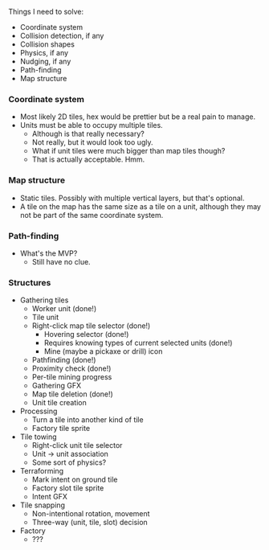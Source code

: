 Things I need to solve:
* Coordinate system
* Collision detection, if any
* Collision shapes
* Physics, if any
* Nudging, if any
* Path-finding
* Map structure

### Coordinate system

* Most likely 2D tiles, hex would be prettier but be a real pain to manage.
* Units must be able to occupy multiple tiles.
  * Although is that really necessary?
  * Not really, but it would look too ugly.
  * What if unit tiles were much bigger than map tiles though?
  * That is actually acceptable. Hmm.

### Map structure

* Static tiles. Possibly with multiple vertical layers, but that's optional.
* A tile on the map has the same size as a tile on a unit, although they may not be part of the same coordinate system.

### Path-finding

* What's the MVP?
  * Still have no clue.

### Structures

* Gathering tiles
  * Worker unit (done!)
  * Tile unit
  * Right-click map tile selector (done!)
    * Hovering selector (done!)
    * Requires knowing types of current selected units (done!)
    * Mine (maybe a pickaxe or drill) icon
  * Pathfinding (done!)
  * Proximity check (done!)
  * Per-tile mining progress
  * Gathering GFX
  * Map tile deletion (done!)
  * Unit tile creation
* Processing
  * Turn a tile into another kind of tile
  * Factory tile sprite
* Tile towing
  * Right-click unit tile selector
  * Unit -> unit association
  * Some sort of physics?
* Terraforming
  * Mark intent on ground tile
  * Factory slot tile sprite
  * Intent GFX
* Tile snapping
  * Non-intentional rotation, movement
  * Three-way (unit, tile, slot) decision
* Factory
  * ???